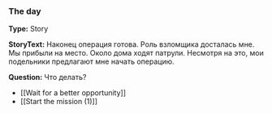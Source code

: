 ### The day
**Type:** Story

**StoryText:** Наконец операция готова. Роль взломщика досталась мне. Мы прибыли на место. Около дома ходят патрули. Несмотря на это, мои подельники предлагают мне начать операцию.

**Question:** Что делать?

- [[Wait for a better opportunity]]
- [[Start the mission (1)]]
